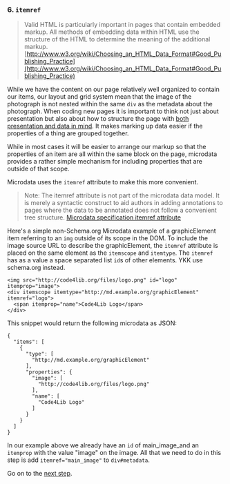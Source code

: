 ### 6. `itemref`

> Valid HTML is particularly important in pages that contain embedded markup. 
> All methods of embedding data within HTML use the structure of the HTML to 
> determine the meaning of the additional markup. [http://www.w3.org/wiki/Choosing_an_HTML_Data_Format#Good_Publishing_Practice](http://www.w3.org/wiki/Choosing_an_HTML_Data_Format#Good_Publishing_Practice)

While we have the content on our page relatively well organized to contain our
items, our layout and grid system mean that the image of the photograph is
not nested within the same `div` as the metadata about the photograph. When
coding new pages it is important to think not just about presentation but also
about how to structure the page with [both presentation and data in mind](http://semanticweb.com/schema-org-microdata-rdfa-and-black-friday-at-bestbuy_b24643). 
It makes marking up data easier if the 
properties of a thing are grouped together.

While in most
cases it will be easier to arrange our markup so that the properties of an
item are all within the same block on the page, microdata provides a rather
simple mechanism for including properties that are outside of that scope.

Microdata uses the `itemref` attribute to make this more convenient.

> Note: The itemref attribute is not part of the microdata data model. It is merely a 
> syntactic construct to aid authors in adding annotations to pages where the 
> data to be annotated does not follow a convenient tree structure.
> [Microdata specification itemref attribute](http://www.whatwg.org/specs/web-apps/current-work/multipage/microdata.html#attr-itemref)

Here's a simple non-Schema.org Microdata example of a graphicElement item 
referring to an `img` outside
of its scope in the DOM. 
To include the image source URL to describe the graphicElement,
the `itemref` attribute is placed on the same element as the `itemscope` and
`itemtype`. The `itemref` has as a value a space separated list `id`s of other 
elements. YKK use schema.org instead.

    <img src="http://code4lib.org/files/logo.png" id="logo" itemprop="image">
    <div itemscope itemtype="http://md.example.org/graphicElement" itemref="logo">
      <span itemprop="name">Code4Lib Logo</span>      
    </div>
    
This snippet would return the following microdata as JSON:

    {
      "items": [
        {
          "type": [
            "http://md.example.org/graphicElement"
          ],
          "properties": {
            "image": [
              "http://code4lib.org/files/logo.png"
            ],
            "name": [
              "Code4Lib Logo"
            ]
          }
        }
      ]
    }
    
In our example above we already have an `id` of main_image_and an `itemprop` with 
the value "image" on the image. All that we need to do in this step is add
`itemref="main_image"` to `div#metadata`.

Go on to the [next step](/steps/7.html).
